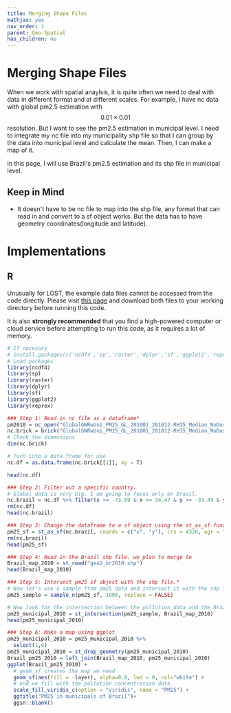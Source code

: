 ```yaml
---
title: Merging Shape Files
mathjax: yes
nav_order: 1
parent: Geo-Spatial
has_children: no
---
```


# Merging Shape Files

When we work with spatial anaylsis, it is quite often we need to deal with data in different format and at different scales. For example, I have nc data with global pm2.5 estimation with $$0.01\times 0.01$$ resolution. But I want to see the pm2.5 estimation in municipal level. I need to integrate my nc file into my municipality shp file so that I can group by the data into municipal level and calculate the mean. Then, I can make a map of it.

In this page, I will use Brazil's pm2.5 estimation and its shp file in municipal level.


## Keep in Mind
- It doesn't have to be nc file to map into the shp file, any format that can read in and convert to a sf object works. But the data has to have geometry coordinates(longitude and latitude).


# Implementations

## R

Unusually for LOST, the example data files cannot be accessed from the code directly. Please visit [this page](https://github.com/LOST-STATS/lost-stats.github.io/tree/source/Geo-Spatial/Data/Merging_Shape_Files) and download both files to your working directory before running this code.

It is also **strongly recommended** that you find a high-powered computer or cloud service before attempting to run this code, as it requires a lot of memory.

```r
# If necesary
# install.packages(c('ncdf4','sp','raster','dplyr','sf','ggplot2','reprex','ggsn'))
# Load packages
library(ncdf4)
library(sp)
library(raster)
library(dplyr)
library(sf)
library(ggplot2)
library(reprex)

### Step 1: Read in nc file as a dataframe*
pm2010 = nc_open("GlobalGWRwUni_PM25_GL_201001_201012-RH35_Median_NoDust_NoSalt.nc")
nc.brick = brick("GlobalGWRwUni_PM25_GL_201001_201012-RH35_Median_NoDust_NoSalt.nc")
# Check the dimensions
dim(nc.brick)

# Turn into a data frame for use
nc.df = as.data.frame(nc.brick[[1]], xy = T)

head(nc.df)

### Step 2: Filter out a specific country.
# Global data is very big. I am going to focus only on Brazil.
nc.brazil = nc.df %>% filter(x >= -73.59 & x <= 34.47 & y >= -33.45 & y <= 5.16)
rm(nc.df)
head(nc.brazil)

### Step 3: Change the dataframe to a sf object using the st_as_sf function
pm25_sf = st_as_sf(nc.brazil, coords = c("x", "y"), crs = 4326, agr = "constant")
rm(nc.brazil)
head(pm25_sf)

### Step 4: Read in the Brazil shp file. we plan to merge to
Brazil_map_2010 = st_read("geo2_br2010.shp")
head(Brazil_map_2010)

### Step 5: Intersect pm25 sf object with the shp file.*
# Now let's use a sample from pm25 data and intersect it with the shp file. Since the sf object is huge, I recommend running the analysis on a cloud server
pm25_sample = sample_n(pm25_sf, 1000, replace = FALSE)

# Now look for the intersection between the pollution data and the Brazil map to merge them
pm25_municipal_2010 = st_intersection(pm25_sample, Brazil_map_2010)
head(pm25_municipal_2010)

### Step 6: Make a map using ggplot
pm25_municipal_2010 = pm25_municipal_2010 %>%
  select(1,6)
pm25_municipal_2010 = st_drop_geometry(pm25_municipal_2010)
Brazil_pm25_2010 = left_join(Brazil_map_2010, pm25_municipal_2010)
ggplot(Brazil_pm25_2010) +
  # geom_sf creates the map we need
  geom_sf(aes(fill = -layer), alpha=0.8, lwd = 0, col="white") +
  # and we fill with the pollution concentration data
  scale_fill_viridis_c(option = "viridis", name = "PM25") +
  ggtitle("PM25 in municipals of Brazil")+
  ggsn::blank()
```
